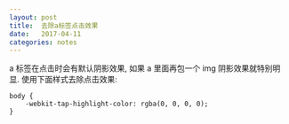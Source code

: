 ```yaml
---
layout: post
title:  去除a标签点击效果
date:   2017-04-11
categories: notes
---
```


a 标签在点击时会有默认阴影效果, 如果 a 里面再包一个 img 阴影效果就特别明显.
使用下面样式去除点击效果:

```
body {
    -webkit-tap-highlight-color: rgba(0, 0, 0, 0);
}
```